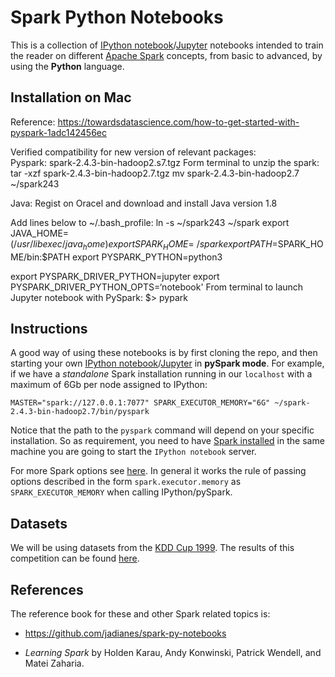 # Spark Python Notebooks  

This is a collection of [IPython notebook](http://ipython.org/notebook.html)/[Jupyter](https://jupyter.org/) 
notebooks intended to train the reader on different [Apache Spark](http://spark.apache.org/) concepts, from 
basic to advanced, by using the **Python** language.  

## Installation on Mac
Reference: 
https://towardsdatascience.com/how-to-get-started-with-pyspark-1adc142456ec 

Verified compatibility for new version of relevant packages:    
Pyspark: spark-2.4.3-bin-hadoop2.s7.tgz
Form terminal to unzip the spark: 
tar -xzf spark-2.4.3-bin-hadoop2.7.tgz
mv spark-2.4.3-bin-hadoop2.7 ~/spark243

Java: Regist on Oracel and download and install Java version 1.8

Add lines below to ~/.bash_profile:
ln -s ~/spark243 ~/spark
export JAVA_HOME=$(/usr/libexec/java_home)
export SPARK_HOME=~/spark
export PATH=$SPARK_HOME/bin:$PATH
export PYSPARK_PYTHON=python3

export PYSPARK_DRIVER_PYTHON=jupyter
export PYSPARK_DRIVER_PYTHON_OPTS=‘notebook'
From terminal to launch Jupyter notebook with PySpark:
	$> pypark

## Instructions  

A good way of using these notebooks is by first cloning the repo, and then 
starting your own [IPython notebook](http://ipython.org/notebook.html)/[Jupyter](https://jupyter.org/) in 
**pySpark mode**. For example, if we have a *standalone* Spark installation
running in our `localhost` with a maximum of 6Gb per node assigned to IPython:  

    MASTER="spark://127.0.0.1:7077" SPARK_EXECUTOR_MEMORY="6G" ~/spark-2.4.3-bin-hadoop2.7/bin/pyspark

Notice that the path to the `pyspark` command will depend on your specific 
installation. So as requirement, you need to have
[Spark installed](https://spark.apache.org/docs/latest/index.html) in 
the same machine you are going to start the `IPython notebook` server.     

For more Spark options see [here](https://spark.apache.org/docs/latest/spark-standalone.html). In general it works the rule of passing options
described in the form `spark.executor.memory` as `SPARK_EXECUTOR_MEMORY` when
calling IPython/pySpark.   
 
## Datasets  

We will be using datasets from the [KDD Cup 1999](http://kdd.ics.uci.edu/databases/kddcup99/kddcup99.html). The results 
of this competition can be found [here](http://cseweb.ucsd.edu/~elkan/clresults.html).  

## References

The reference book for these and other Spark related topics is:  

- https://github.com/jadianes/spark-py-notebooks

- *Learning Spark* by Holden Karau, Andy Konwinski, Patrick Wendell, and Matei Zaharia.  

